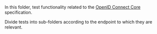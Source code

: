 In this folder, test functionality related to the [OpenID Connect
Core](http://openid.net/specs/openid-connect-core-1_0.html) specification.

Divide tests into sub-folders according to the endpoint to which they are
relevant.
